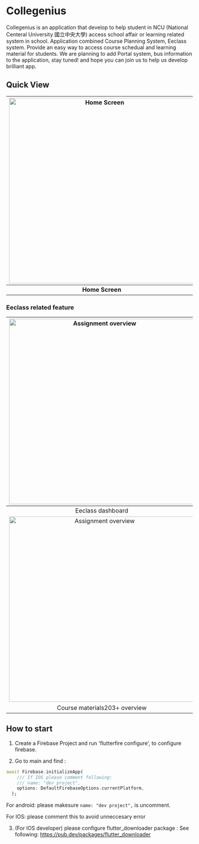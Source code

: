 # Collegenius
Collegenius is an application that develop to help student in NCU (National Centeral University 國立中央大學) access school affair or learning related system in school.
Application combined Course Planning System, Eeclass system. Provide an easy way to access course schedual and learning material for students.
We are planning to add Portal system, bus information to the application, stay tuned! and hope you can join us to help us develop brilliant app.

## Quick View

|<img height="500" alt="Home Screen" src="https://i.imgur.com/9cPsYtC.png"> | <img height="500" alt="Course Schedual Screen" src="https://i.imgur.com/UV5j5bb.png">|<img height="500" alt="Eeclass Screen" src="https://i.imgur.com/5jpPMTu.png">|
|:-------------------------:|:-------------------------:|:-------------------------:|
|**Home Screen**|**Course Schedual Screen**|**Eeclass Screen**|

### Eeclass related feature

|<img height="500" alt="Assignment overview" src="https://i.imgur.com/sDLqCrO.png">|<img height="500" alt="Course Information" src="https://i.imgur.com/prcJHSo.png">| <img height="500" alt="Eeclass course bullitin" src="https://i.imgur.com/utg0mLq.png">|<img height="500" alt="Assignment overview" src="https://i.imgur.com/PLBFfD2.png">|
|:----------:|:----------:|:----------:|:----------:|
|Eeclass dashboard|Course Information|Course bullitins|Course assignments overview|
|<img height="500" alt="Assignment overview" src="https://i.imgur.com/jCkuwdo.png">||||
|Course materials203+ overview||||

## How to start
1. Create a Firebase Project and run 'flutterfire configure', to configure firebase.

2. Go to main and find :

```dart
await Firebase.initializeApp(
    /// If IOS please comment following:
    /// name: "dev project",
    options: DefaultFirebaseOptions.currentPlatform,
  );
```

For android: please makesure `name: "dev project",` is uncomment.

For IOS: please comment this to avoid unneccesary error

3. (For IOS developer) please configure flutter_downloader package :
See following: https://pub.dev/packages/flutter_downloader

